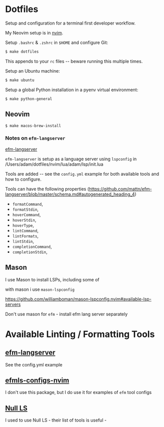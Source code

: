 # Dotfiles

Setup and configuration for a terminal first developer workflow.

My Neovim setup is in [nvim](https://github.com/ADGEfficiency/dotfiles/tree/master/nvim).

Setup `.bashrc` & `.zshrc` in `$HOME` and configure Git:

```bash
$ make dotfiles
```

This appends to your `rc` files -- beware running this multiple times.

Setup an Ubuntu machine:

```bash
$ make ubuntu
```

Setup a global Python installation in a pyenv virtual environment:

```shell-session
$ make python-general
```

## Neovim

```shell-session
$ make macos-brew-install
```

### Notes on `efm-langserver`

[efm-langserver](https://github.com/mattn/efm-langserver)

`efm-langserver` is setup as a language server using `lspconfig` in /Users/adam/dotfiles/nvim/lua/adam/lsp/init.lua

Tools are added -- see the `config.yml` example for both available tools and how to configure.

Tools can have the following properties (https://github.com/mattn/efm-langserver/blob/master/schema.md#autogenerated_heading_4)

- `formatCommand`,
- `formatStdin`,
- `hoverCommand`,
- `hoverStdin`,
- `hoverType`,
- `lintCommand`,
- `lintFormats`,
- `lintStdin`,
- `completionCommand`,
- `completionStdin`,

## Mason

I use Mason to install LSPs, including some of

with mason i use `mason-lspconfig` 

https://github.com/williamboman/mason-lspconfig.nvim#available-lsp-servers

Don't use mason for `efm` - install efm lang server separately

# Available Linting / Formatting Tools

## [efm-langserver](https://github.com/mattn/efm-langserver)

See the config.yml example

## [efmls-configs-nvim](https://github.com/creativenull/efmls-configs-nvim/blob/main/supported-linters-and-formatters.md)

I don't use this package, but I do use it for examples of `efm` tool configs

## [Null LS](https://github.com/jose-elias-alvarez/null-ls.nvim/blob/main/doc/BUILTINS.md)

I used to use Null LS - their list of tools is useful - 
